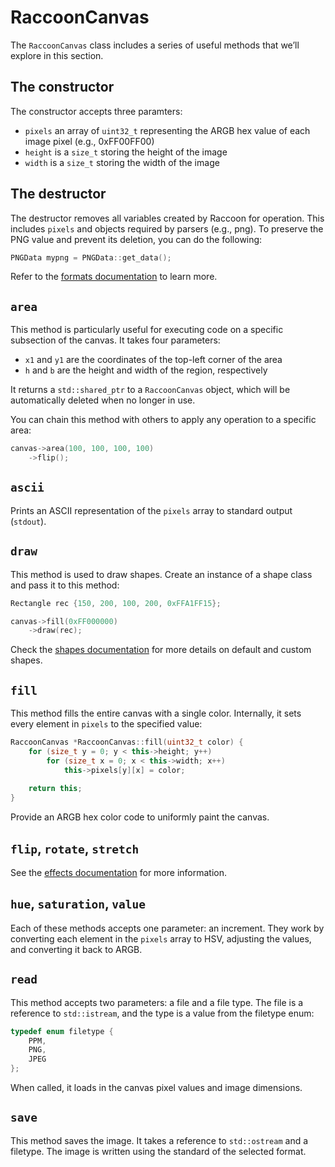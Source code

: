 # RaccoonCanvas

The `RaccoonCanvas` class includes a series of useful methods that we’ll explore in this section.

## The constructor
The constructor accepts three paramters:
- `pixels` an array of `uint32_t` representing the ARGB hex value of each image pixel (e.g., 0xFF00FF00)
- `height` is a `size_t` storing the height of the image
- `width` is a `size_t` storing the width of the image

## The destructor
The destructor removes all variables created by Raccoon for operation. This includes `pixels` and objects required by parsers (e.g., png). To preserve the PNG value and prevent its deletion, you can do the following:
```cpp
PNGData mypng = PNGData::get_data();
```

Refer to the <a href="formats/">formats documentation</a> to learn more.

## `area`
This method is particularly useful for executing code on a specific subsection of the canvas. It takes four parameters:
- `x1` and `y1` are the coordinates of the top-left corner of the area
- `h` and `b` are the height and width of the region, respectively

It returns a `std::shared_ptr` to a `RaccoonCanvas` object, which will be automatically deleted when no longer in use.

You can chain this method with others to apply any operation to a specific area:
```cpp
canvas->area(100, 100, 100, 100)
    ->flip();
```

## `ascii`
Prints an ASCII representation of the `pixels` array to standard output (`stdout`).

## `draw`
This method is used to draw shapes. Create an instance of a shape class and pass it to this method:
```cpp
Rectangle rec {150, 200, 100, 200, 0xFFA1FF15};

canvas->fill(0xFF000000)
    ->draw(rec);
```

Check the <a href="shapes/">shapes documentation</a> for more details on default and custom shapes.

## `fill`
This method fills the entire canvas with a single color. Internally, it sets every element in `pixels` to the specified value:
```cpp
RaccoonCanvas *RaccoonCanvas::fill(uint32_t color) {
    for (size_t y = 0; y < this->height; y++)
        for (size_t x = 0; x < this->width; x++)
            this->pixels[y][x] = color;
    
    return this;
}
```
Provide an ARGB hex color code to uniformly paint the canvas.

## `flip`, `rotate`, `stretch`
See the <a href="effects/">effects documentation</a> for more information.

## `hue`, `saturation`, `value`
Each of these methods accepts one parameter: an increment. They work by converting each element in the `pixels` array to HSV, adjusting the values, and converting it back to ARGB.

## `read`
This method accepts two parameters: a file and a file type. The file is a reference to `std::istream`, and the type is a value from the filetype enum:
```cpp
typedef enum filetype {
    PPM,
    PNG,
    JPEG
};
```

When called, it loads in the canvas pixel values and image dimensions.

## `save`
This method saves the image. It takes a reference to `std::ostream` and a filetype. The image is written using the standard of the selected format.
